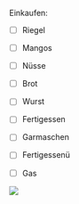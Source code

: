 Einkaufen:
- [ ] Riegel
- [ ] Mangos
- [ ] Nüsse
- [ ] Brot
- [ ] Wurst
- [ ] Fertigessen
- [ ] Garmaschen
- [ ] Fertigessenü
- [ ] Gas



![](Diasporal.jpeg)